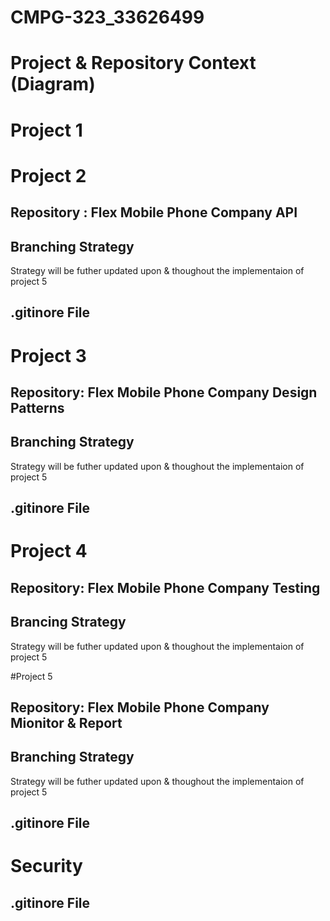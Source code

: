 # CMPG-323_33626499

# Project & Repository Context (Diagram)

# Project 1



# Project 2

## Repository : Flex Mobile Phone Company API

## Branching Strategy

Strategy will be futher updated upon & thoughout the implementaion of project 5

## .gitinore File
# Project 3

## Repository: Flex Mobile Phone Company Design Patterns

## Branching Strategy

Strategy will be futher updated upon & thoughout the implementaion of project 5
## .gitinore File


# Project 4
## Repository: Flex Mobile Phone Company Testing
## Brancing Strategy

Strategy will be futher updated upon & thoughout the implementaion of project 5

#Project 5

## Repository: Flex Mobile Phone Company Mionitor & Report 

## Branching Strategy

Strategy will be futher updated upon & thoughout the implementaion of project 5

## .gitinore File


# Security


## .gitinore File
